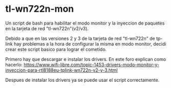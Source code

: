 # tl-wn722n-mon
Un script de bash para habilitar el modo monitor y la inyeccion de paquetes en la tarjeta de red "tl-wn722n"(v2/v3).

Debido a que en las versiones 2 y 3 de la tarjeta de red "tl-wn722n" de tp-link hay problemas a la hora de
configurar la misma en modo monitor, decidi crear este script basico para lograr el cometido.

Primero hay que descargar e instalar los drivers. En este foro explican como hacerlo:
https://www.wifi-libre.com/topic-1453-drivers-modo-monitor-y-inyeccion-para-rtl8188eu-tplink-wn722n-v2-y-3.html

Despues de instalar los drivers ya se puede usar el script correctamente.

